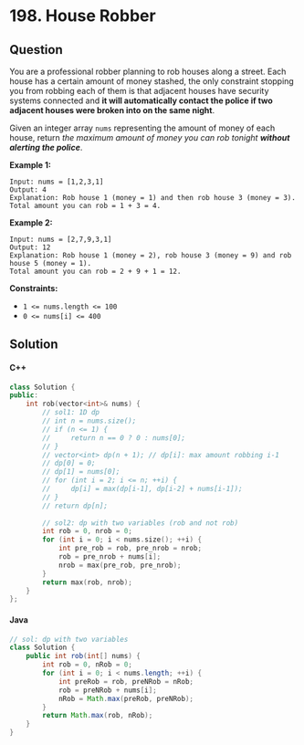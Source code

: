 # 198. House Robber

## Question

You are a professional robber planning to rob houses along a street. Each house has a certain amount of money stashed, the only constraint stopping you from robbing each of them is that adjacent houses have security systems connected and **it will automatically contact the police if two adjacent houses were broken into on the same night**.

Given an integer array `nums` representing the amount of money of each house, return _the maximum amount of money you can rob tonight **without alerting the police**_.

**Example 1:**

```
Input: nums = [1,2,3,1]
Output: 4
Explanation: Rob house 1 (money = 1) and then rob house 3 (money = 3).
Total amount you can rob = 1 + 3 = 4.
```

**Example 2:**

```
Input: nums = [2,7,9,3,1]
Output: 12
Explanation: Rob house 1 (money = 2), rob house 3 (money = 9) and rob house 5 (money = 1).
Total amount you can rob = 2 + 9 + 1 = 12.
```

**Constraints:**

* `1 <= nums.length <= 100`
* `0 <= nums[i] <= 400`

## Solution

#### C++

```cpp
class Solution {
public:
    int rob(vector<int>& nums) {
        // sol1: 1D dp
        // int n = nums.size();
        // if (n <= 1) {
        //     return n == 0 ? 0 : nums[0];
        // }
        // vector<int> dp(n + 1); // dp[i]: max amount robbing i-1
        // dp[0] = 0;
        // dp[1] = nums[0];
        // for (int i = 2; i <= n; ++i) {
        //     dp[i] = max(dp[i-1], dp[i-2] + nums[i-1]);
        // }
        // return dp[n];
    
        // sol2: dp with two variables (rob and not rob)
        int rob = 0, nrob = 0;
        for (int i = 0; i < nums.size(); ++i) {
            int pre_rob = rob, pre_nrob = nrob;
            rob = pre_nrob + nums[i];
            nrob = max(pre_rob, pre_nrob);
        }
        return max(rob, nrob);
    }
};
```

#### Java

```java
// sol: dp with two variables
class Solution {
    public int rob(int[] nums) {
        int rob = 0, nRob = 0;
        for (int i = 0; i < nums.length; ++i) {
            int preRob = rob, preNRob = nRob;
            rob = preNRob + nums[i];
            nRob = Math.max(preRob, preNRob);
        }
        return Math.max(rob, nRob);
    }
}
```
